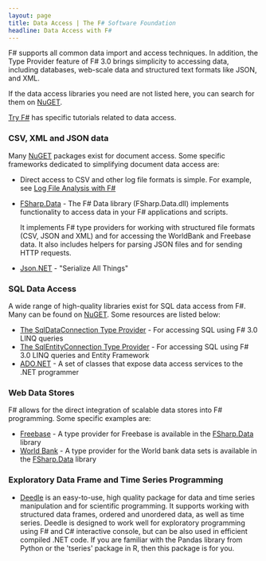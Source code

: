 ```yaml
---
layout: page
title: Data Access | The F# Software Foundation
headline: Data Access with F#
---
```


F# supports all common data import and access techniques. In addition, the Type Provider feature of 
F# 3.0 brings simplicity to accessing data, including databases,
web-scale data and structured text formats like JSON, and XML.

If the data access libraries you need are not listed here, you can search for them on [NuGET](http://nuget.org). 

[Try F#](http://tryfsharp.org/learn) has specific tutorials related to data access. 

### CSV, XML and JSON data

Many [NuGET](http://nuget.org) packages exist for document access. Some specific frameworks dedicated to simplifying document data access are:

 * Direct access to CSV and other log file formats is simple. For example, see [Log File Analysis with F#](http://jyliao.blogspot.co.uk/2011/03/log-analysis-with-f.html)

 * [FSharp.Data](http://fsharp.github.io/FSharp.Data/) - The F# Data library (FSharp.Data.dll) implements functionality to access data in your F# applications and scripts. 

   It implements F# type providers for working with structured file formats (CSV, JSON and XML) and for accessing the WorldBank and Freebase data. It also includes helpers for parsing JSON files and for sending HTTP requests.

 * [Json.NET](http://json.codeplex.com/) - "Serialize All Things"

### SQL Data Access

A wide range of high-quality libraries exist for SQL data access from F#. Many can be found on [NuGET](http://nuget.org).
Some resources are listed below:

 * [The SqlDataConnection Type Provider](http://msdn.microsoft.com/en-us/library/hh361033.aspx) - For accessing SQL using F# 3.0 LINQ queries
 * [The SqlEntityConnection Type Provider](http://msdn.microsoft.com/en-us/library/hh361035.aspx) - For accessing SQL using F# 3.0 LINQ queries and Entity Framework
 * [ADO.NET](http://msdn.microsoft.com/en-us/library/aa286484.aspx) - A set of classes that expose data access services to the .NET programmer

### Web Data Stores

F# allows for the direct integration of scalable data stores into F# programming. Some specific examples are:

 * [Freebase](http://freeebase.com) - A type provider for Freebase is available in the [FSharp.Data](http://fsharp.github.io/FSharp.Data/) library
 * [World Bank](http://worldbank.org) - A type provider for the World bank data sets is available in the [FSharp.Data](http://fsharp.github.io/FSharp.Data/) library

### Exploratory Data Frame and Time Series Programming

 * [Deedle](http://bluemountaincapital.github.io/Deedle/) is an easy-to-use, high quality package 
   for data and time series manipulation and for scientific programming. It supports working with 
   structured data frames, ordered and unordered data, as well as time series. Deedle is designed to 
   work well for exploratory programming using F# and C# interactive console, but can be also used in 
   efficient compiled .NET code.  If you are familiar with the Pandas library from Python or the 'tseries' 
   package in R, then this package is for you.


